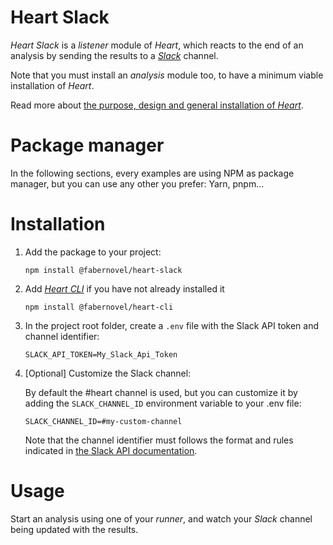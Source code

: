 # Heart Slack

_Heart Slack_ is a _listener_ module of _Heart_, which reacts to the end of an analysis by sending the results to a _[Slack](https://slack.com)_ channel.

Note that you must install an _analysis_ module too, to have a minimum viable installation of _Heart_.

Read more about [the purpose, design and general installation of _Heart_](https://gitlab.com/fabernovel/heart/-/blob/master/README.md).

# Package manager

In the following sections, every examples are using NPM as package manager, but you can use any other you prefer: Yarn, pnpm...

# Installation

1. Add the package to your project:

    ```shell
    npm install @fabernovel/heart-slack
    ```

2. Add _[Heart CLI](https://www.npmjs.com/package/@fabernovel/heart-cli)_ if you have not already installed it

    ```shell
    npm install @fabernovel/heart-cli
    ```

3. In the project root folder, create a `.env` file with the Slack API token and channel identifier:

    ```dotenv
    SLACK_API_TOKEN=My_Slack_Api_Token
    ```

4. [Optional] Customize the Slack channel:

    By default the #heart channel is used, but you can customize it by adding the `SLACK_CHANNEL_ID` environment variable to your .env file:
    ```dotenv
    SLACK_CHANNEL_ID=#my-custom-channel
    ```

    Note that the channel identifier must follows the format and rules indicated in [the Slack API documentation](https://api.slack.com/methods/chat.postMessage#channels).

# Usage

Start an analysis using one of your _runner_, and watch your _Slack_ channel being updated with the results.
